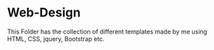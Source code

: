 # Web-Design
This Folder has the collection of different templates made by me using HTML, CSS, jquery, Bootstrap etc.
